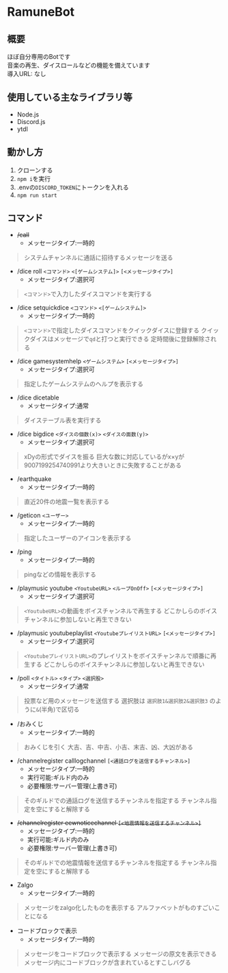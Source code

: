 # RamuneBot

## 概要

ほぼ自分専用のBotです  
音楽の再生、ダイスロールなどの機能を備えています  
導入URL: なし

## 使用している主なライブラリ等

- Node.js
- Discord.js
- ytdl

## 動かし方

1. クローンする
1. `npm i`を実行
1. .envの`DISCORD_TOKEN`にトークンを入れる
1. `npm run start`

## コマンド

- ~~/call~~
    - メッセージタイプ:一時的
> システムチャンネルに通話に招待するメッセージを送る
- /dice roll `<コマンド>`  `<[ゲームシステム]>` `[<メッセージタイプ>]`
    - メッセージタイプ:選択可
> `<コマンド>`で入力したダイスコマンドを実行する
- /dice setquickdice `<コマンド>` `<[ゲームシステム]>`
    - メッセージタイプ:一時的
> `<コマンド>`で指定したダイスコマンドをクイックダイスに登録する
> クイックダイスはメッセージで`qd`と打つと実行できる
> 定時間後に登録解除される
- /dice gamesystemhelp `<ゲームシステム>` `[<メッセージタイプ>]`
    - メッセージタイプ:選択可
> 指定したゲームシステムのヘルプを表示する
- /dice dicetable
    - メッセージタイプ:通常
> ダイステーブル表を実行する
- /dice bigdice `<ダイスの個数(x)>` `<ダイスの面数(y)>`
    - メッセージタイプ:選択可
> xDyの形式でダイスを振る
> 巨大な数に対応しているがx×yが9007199254740991より大きいときに失敗することがある
- /earthquake
    - メッセージタイプ:一時的
> 直近20件の地震一覧を表示する
- /geticon `<ユーザー>`
    - メッセージタイプ:一時的
> 指定したユーザーのアイコンを表示する
- /ping
    - メッセージタイプ:一時的
> pingなどの情報を表示する
- /playmusic youtube `<YoutubeURL>` `<ループOnOff>` `[<メッセージタイプ>]`
    - メッセージタイプ:選択可
> `<YoutubeURL>`の動画をボイスチャンネルで再生する
> どこかしらのボイスチャンネルに参加しないと再生できない
- /playmusic youtubeplaylist `<YoutubeプレイリストURL>` `[<メッセージタイプ>]`
    - メッセージタイプ:選択可
> `<YoutubeプレイリストURL>`のプレイリストをボイスチャンネルで順番に再生する
> どこかしらのボイスチャンネルに参加しないと再生できない
- /poll `<タイトル>` `<タイプ>` `<選択股>`
    - メッセージタイプ:通常
> 投票など用のメッセージを送信する
> 選択肢は `選択肢1&選択肢2&選択肢3` のように`&`(半角)で区切る
- /おみくじ
    - メッセージタイプ:一時的
> おみくじを引く
> 大吉、吉、中吉、小吉、末吉、凶、大凶がある
- /channelregister calllogchannel `[<通話ログを送信するチャンネル>]`
    - メッセージタイプ:一時的
    - 実行可能:ギルド内のみ
    - 必要権限:サーバー管理(上書き可)
> そのギルドでの通話ログを送信するチャンネルを指定する
> チャンネル指定を空にすると解除する
- ~~/channelregister eewnoticechannel `[<地震情報を送信するチャンネル>]`~~
    - メッセージタイプ:一時的
    - 実行可能:ギルド内のみ
    - 必要権限:サーバー管理(上書き可)
> そのギルドでの地震情報を送信するチャンネルを指定する
> チャンネル指定を空にすると解除する
- Zalgo
    - メッセージタイプ:一時的
> メッセージをzalgo化したものを表示する
> アルファベットがものすごいことになる
- コードブロックで表示
    - メッセージタイプ:一時的
> メッセージをコードブロックで表示する
> メッセージの原文を表示できる
> メッセージ内にコードブロックが含まれているとすこしバグる
